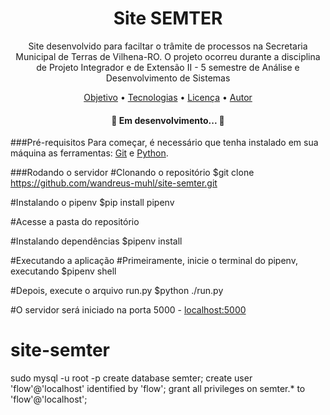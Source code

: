 <h1 align="center">Site SEMTER</h1>

<p align="center">Site desenvolvido para faciltar o trâmite de processos na Secretaria Municipal de Terras de Vilhena-RO. O projeto ocorreu durante a disciplina de Projeto Integrador e de Extensão II - 5 semestre de Análise e Desenvolvimento de Sistemas</p>

<p align="center">
 <a href="#objetivo">Objetivo</a> •
 <a href="#tecnologias">Tecnologias</a> • 
 <a href="#licenca">Licença</a> • 
 <a href="#autor">Autor</a>
</p>

<h4 align="center"> 
	🚧  Em desenvolvimento...  🚧
</h4>

###Pré-requisitos
Para começar, é necessário que tenha instalado em sua máquina as ferramentas:
[Git](https://git-scm.com/) e [Python](https://www.python.org/).

###Rodando o servidor
#Clonando o repositório
$git clone https://github.com/wandreus-muhl/site-semter.git

#Instalando o pipenv
$pip install pipenv

#Acesse a pasta do repositório

#Instalando dependências
$pipenv install

#Executando a aplicação
#Primeiramente, inicie o terminal do pipenv, executando
$pipenv shell

#Depois, execute o arquivo run.py
$python ./run.py

#O servidor será iniciado na porta 5000 - <localhost:5000>

# site-semter

sudo mysql -u root -p 
create database semter; 
create user 'flow'@'localhost' identified by 'flow'; 
grant all privileges on semter.* to 'flow'@'localhost';
